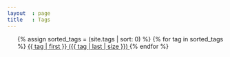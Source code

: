```yaml
---
layout  : page
title   : Tags
---
```

<ul class="tag-cloud">
{% assign sorted_tags = (site.tags | sort: 0) %}
{% for tag in sorted_tags %}
    <a href="/tags/{{ tag[0] }}">
      {{ tag | first }} ({{ tag | last | size }})
    </a>
  </li>
{% endfor %}
</ul>

